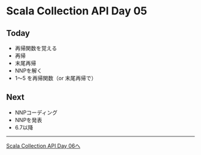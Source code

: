 # Scala Collection API Day 05

## Today
- 再帰関数を覚える
 - 再帰
 - 末尾再帰
- NNPを解く
 - 1～5 を再帰関数（or 末尾再帰で）

## Next
- NNPコーディング
- NNPを発表
 - 6.7以降

----
[Scala Collection API Day 06へ](collection_day_06.md)
